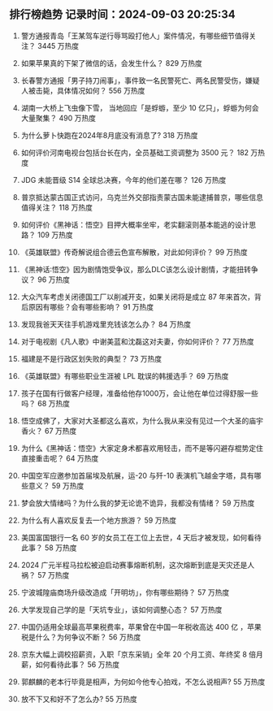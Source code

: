 
## 排行榜趋势 记录时间：2024-09-03 20:25:34
  
  1. 警方通报青岛「王某驾车逆行辱骂殴打他人」案件情况，有哪些细节值得关注？ 3445 万热度
    
  2. 如果苹果真的下架了微信的话，会发生什么？ 829 万热度
    
  3. 长春警方通报「男子持刀闹事」，事件致一名民警死亡、两名民警受伤，嫌疑人被击毙，具体情况如何？ 556 万热度
    
  4. 湖南一大桥上飞虫像下雪， 当地回应「是蜉蝣，至少 10 亿只」，蜉蝣为何会大量聚集？ 490 万热度
    
  5. 为什么萝卜快跑在2024年8月底没有消息了? 318 万热度
    
  6. 如何评价河南电视台包括台长在内，全员基础工资调整为 3500 元？ 182 万热度
    
  7. JDG 未能晋级 S14 全球总决赛，今年的他们差在哪？ 126 万热度
    
  8. 普京抵达蒙古国正式访问，乌克兰外交部指责蒙古国未能逮捕普京，哪些信息值得关注？ 118 万热度
    
  9. 如何评价《黑神话：悟空》目押大概率坐牢，老实翻滚则基本能逃的设计思路？ 109 万热度
    
  10. 《英雄联盟》传奇解说组合德云色宣布解散，对此如何评价？ 99 万热度
    
  11. 《黑神话∶悟空》因为剧情饱受争议，那么DLC该怎么设计剧情，才能扭转争议？ 96 万热度
    
  12. 大众汽车考虑关闭德国工厂以削减开支，如果关闭将是成立 87 年来首次，背后原因有哪些？会有哪些影响？ 91 万热度
    
  13. 发现我爸天天往手机游戏里充钱该怎么办？ 84 万热度
    
  14. 对于电视剧《凡人歌》中谢美蓝和沈磊这对夫妻，你如何评价？ 77 万热度
    
  15. 福建是不是行政区划失败的典型？ 73 万热度
    
  16. 《英雄联盟》有哪些职业生涯被 LPL 耽误的韩援选手？ 69 万热度
    
  17. 孩子在国有行做客户经理，准备给他存1000万，会让他在单位过得舒服一些吗？ 68 万热度
    
  18. 悟空成佛了，大家对大圣都这么喜欢，为什么我从来没有见过一个大圣的庙宇香火？ 67 万热度
    
  19. 为什么《黑神话：悟空》大家定身术都喜欢用轻击，而不是等闪避存棍势定住直接重击呢？ 64 万热度
    
  20. 中国空军应邀参加首届埃及航展，运-20 与歼-10 表演机飞越金字塔，具有哪些意义？ 59 万热度
    
  21. 梦会放大情绪吗？为什么我的梦无论诡不诡异，我都没有情绪？ 59 万热度
    
  22. 为什么有人喜欢反复去一个地方旅游？ 59 万热度
    
  23. 美国富国银行一名 60 岁的女员工在工位上去世，4 天后才被发现，如何看待此事？ 58 万热度
    
  24. 2024 广元半程马拉松被迫启动赛事熔断机制，这次熔断到底是天灾还是人祸？ 57 万热度
    
  25. 宁波城隍庙商场升级改造成「开明坊」，你有哪些期待？ 57 万热度
    
  26. 大学发现自己学的是「天坑专业」，该如何调整心态？ 57 万热度
    
  27. 中国仍适用全球最高苹果税费率，苹果曾在中国一年税收高达 400 亿 ，苹果税是什么？为何争议不断？ 56 万热度
    
  28. 京东大幅上调校招薪资，入职「京东采销」全年 20 个月工资、年终奖 8 倍月薪，如何看待此事？ 56 万热度
    
  29. 郭麒麟的老本行毕竟是相声，为何如今他专心拍戏，不怎么说相声? 55 万热度
    
  30. 放不下又和好不了怎么办? 55 万热度
    
